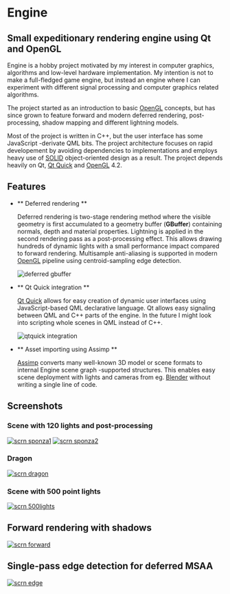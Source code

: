 Engine
======

## Small expeditionary rendering engine using Qt and OpenGL

Engine is a hobby project motivated by my interest in computer graphics, algorithms
and low-level hardware implementation. My intention is not to make a full-fledged game
engine, but instead an engine where I can experiment with different signal processing and
computer graphics related algorithms. 

The project started as an introduction to basic [OpenGL] concepts, but has since grown to feature
forward and modern deferred rendering, post-processing, shadow mapping and different lightning models.

Most of the project is written in C\+\+, but the user interface has some JavaScript -derivate QML bits.
The project architecture focuses on rapid developement by avoiding dependencies to implementations and
employs heavy use of [SOLID] object-oriented design as a result. The project depends heavily on Qt,
[Qt Quick] and [OpenGL] 4.2.

Features
--------

* ** Deferred rendering **

    Deferred rendering is two-stage rendering method where the visible geometry is first accumulated to a
    geometry buffer (**GBuffer**) containing normals, depth and material properties. Lightning is applied in the
    second rendering pass as a post-processing effect. This allows drawing hundreds of dynamic lights with a small
    performance impact compared to forward rendering. Multisample anti-aliasing is supported in modern [OpenGL]
    pipeline using centroid-sampling edge detection.

    ![deferred gbuffer](https://bitbucket.org/naamakala/engine/raw/ac963b07500b0b510c733c2b0dab75d3bd2b9288/images/gbuffer.jpg)

* ** Qt Quick integration **

    [Qt Quick] allows for easy creation of dynamic user interfaces using JavaScript-based QML declarative language.
    Qt allows easy signaling between QML and C\+\+ parts of the engine. In the future I might look into scripting whole
    scenes in QML instead of C\+\+.

    ![qtquick integration](https://bitbucket.org/naamakala/engine/raw/ac963b07500b0b510c733c2b0dab75d3bd2b9288/images/qtquick.jpg)

* ** Asset importing using Assimp **

    [Assimp] converts many well-known 3D model or scene formats to internal Engine scene graph -supported structures.
	This enables easy scene deployment with lights and cameras from eg. [Blender] without writing a single line of code.

Screenshots
-----------

### Scene with 120 lights and post-processing

[![scrn sponza1](https://bitbucket.org/naamakala/engine/raw/ac963b07500b0b510c733c2b0dab75d3bd2b9288/images/sponza1.jpg)](https://bitbucket.org/naamakala/engine/raw/ac963b07500b0b510c733c2b0dab75d3bd2b9288/images/sponza1.jpg)
[![scrn sponza2](https://bitbucket.org/naamakala/engine/raw/ac963b07500b0b510c733c2b0dab75d3bd2b9288/images/sponza2.jpg)](https://bitbucket.org/naamakala/engine/raw/ac963b07500b0b510c733c2b0dab75d3bd2b9288/images/sponza2.jpg)

### Dragon

[![scrn dragon](https://bitbucket.org/naamakala/engine/raw/ac963b07500b0b510c733c2b0dab75d3bd2b9288/images/dragon.jpg)](https://bitbucket.org/naamakala/engine/raw/ac963b07500b0b510c733c2b0dab75d3bd2b9288/images/dragon.jpg)

### Scene with 500 point lights

[![scrn 500lights](https://bitbucket.org/naamakala/engine/raw/ac963b07500b0b510c733c2b0dab75d3bd2b9288/images/500lights.jpg)](https://bitbucket.org/naamakala/engine/raw/ac963b07500b0b510c733c2b0dab75d3bd2b9288/images/500lights.jpg)

## Forward rendering with shadows

[![scrn forward](https://bitbucket.org/naamakala/engine/raw/ac963b07500b0b510c733c2b0dab75d3bd2b9288/images/forward.jpg)](https://bitbucket.org/naamakala/engine/raw/ac963b07500b0b510c733c2b0dab75d3bd2b9288/images/forward.jpg)

## Single-pass edge detection for deferred MSAA

[![scrn edge](https://bitbucket.org/naamakala/engine/raw/ac963b07500b0b510c733c2b0dab75d3bd2b9288/images/edgedetect.jpg)](https://bitbucket.org/naamakala/engine/raw/ac963b07500b0b510c733c2b0dab75d3bd2b9288/images/edgedetect.jpg)

[OpenGL]: http://www.opengl.org/
[Qt Quick]: http://qt-project.org/doc/qt-5.0/qtquick/qtquick-index.html
[Assimp]: http://assimp.sourceforge.net/
[Blender]: http://www.blender.org/
[SOLID]: http://en.wikipedia.org/wiki/SOLID_(object-oriented_design)